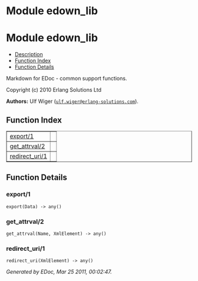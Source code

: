 Module edown_lib
================


<h1>Module edown_lib</h1>

* [Description](#description)
* [Function Index](#index)
* [Function Details](#functions)


Markdown for EDoc - common support functions.



Copyright (c) 2010 Erlang Solutions Ltd

__Authors:__ Ulf Wiger ([`ulf.wiger@erlang-solutions.com`](mailto:ulf.wiger@erlang-solutions.com)).

<h2><a name="index">Function Index</a></h2>



<table width="100%" border="1" cellspacing="0" cellpadding="2" summary="function index"><tr><td valign="top"><a href="#export-1">export/1</a></td><td></td></tr><tr><td valign="top"><a href="#get_attrval-2">get_attrval/2</a></td><td></td></tr><tr><td valign="top"><a href="#redirect_uri-1">redirect_uri/1</a></td><td></td></tr></table>




<h2><a name="functions">Function Details</a></h2>


<a name="export-1"></a>

<h3>export/1</h3>





`export(Data) -> any()`

<a name="get_attrval-2"></a>

<h3>get_attrval/2</h3>





`get_attrval(Name, XmlElement) -> any()`

<a name="redirect_uri-1"></a>

<h3>redirect_uri/1</h3>





`redirect_uri(XmlElement) -> any()`



_Generated by EDoc, Mar 25 2011, 00:02:47._